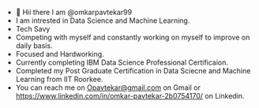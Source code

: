 - 👋 Hii there I am @omkarpavtekar99
- I am intrested in Data Science and Machine Learning. 
- Tech Savy
- Competing with myself and constantly working on myself to improve on daily basis.
- Focused and Hardworking.
- Currently completing IBM Data Science Professional Certificaion. 
- Completed my Post Graduate Certification in Data Sciecne and Machine Learning from IIT Roorkee. 
- You can reach me on Opavtekar@gmail.com on Gmail or https://www.linkedin.com/in/omkar-pavtekar-2b0754170/ on Linkedin.
